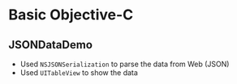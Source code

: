 # Basic Objective-C

## JSONDataDemo
- Used ```NSJSONSerialization``` to parse the data from Web (JSON)
- Used ```UITableView``` to show the data 
